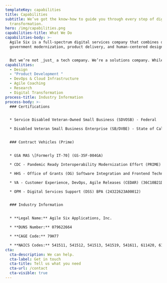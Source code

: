 ```yaml
---
templateKey: capabilities
title: Capabilities
subtitle: We’ve got the know-how to guide you through every step of digital
  transformation.
hero: /img/capabilities.png
capabilities-title: What We Do
capabilities-body: >-
  Agile Six is a full-spectrum digital services company that combines digital
  government modernization, product delivery, and human-centered design. 


  But we’re not _just_ a tech company. We’re a solutions company. While most of our work is digital, we recognize that some problems can’t be solved by coding or new hardware. Our team will work with you to figure out what you need — sometimes the best solution is as low-tech as a new process for handling incoming paperwork. 
capabilities:
  - Design
  - "Product Development "
  - DevOps & Cloud Infrastructure
  - Agile Coaching
  - Research
  - Digital Transformation
process-title: Industry Information
process-body: >-
  ### Certifications


  * Service Disabled Veteran-Owned Small Business (SDVOSB) - Federal 

  * Disabled Veteran Small Business Enterprise (SB/DVBE) - State of California 


  ### Contract Vehicles (Prime)


  * GSA MAS \[Formerly IT-70] (GS-35F-004GA) 

  * CDC - Pandemic Ready Interoperability Modernization Effort (PRIME) and Data Modernization Initiative (DMI) BPA (47QFSA22A0008) 

  * HHS - Office of Grants (OG) Software Integration and Frontend Technology (SWIFT) BPA (75P00124A00009)

  * VA - Customer Experience, DevOps, Agile Releases (CEDAR) (36C10B21D0006)

  * OPM - Digital Services Support (DSS) BPA (24322623A00012) 


  ### Industry Information


  * **Legal Name:** Agile Six Applications, Inc. 

  * **DUNS Number:** 079622664 

  * **CAGE Code:** 79H77 

  * **NAICS Codes:** 541511, 541512, 541513, 541519, 541611, 611420, 611430
cta:
  cta-description: We can help.
  cta-label: Get in touch
  cta-title: Tell us what you need
  cta-url: /contact
  cta-visible: true
---
```

